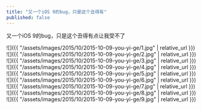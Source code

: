 ```yaml
---
title: "又一个iOS 9的bug，只是这个丑得有"
published: false
---
```

又一个iOS 9的bug，只是这个丑得有点让我受不了



![]({{ "/assets/images/2015/10/2015-10-09-you-yi-ge/1.jpg" | relative_url }})
![]({{ "/assets/images/2015/10/2015-10-09-you-yi-ge/2.jpg" | relative_url }})
![]({{ "/assets/images/2015/10/2015-10-09-you-yi-ge/3.jpg" | relative_url }})
![]({{ "/assets/images/2015/10/2015-10-09-you-yi-ge/4.jpg" | relative_url }})
![]({{ "/assets/images/2015/10/2015-10-09-you-yi-ge/5.jpg" | relative_url }})
![]({{ "/assets/images/2015/10/2015-10-09-you-yi-ge/6.jpg" | relative_url }})
![]({{ "/assets/images/2015/10/2015-10-09-you-yi-ge/7.jpg" | relative_url }})
![]({{ "/assets/images/2015/10/2015-10-09-you-yi-ge/8.jpg" | relative_url }})
![]({{ "/assets/images/2015/10/2015-10-09-you-yi-ge/9.jpg" | relative_url }})
